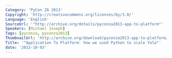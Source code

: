 ```yaml
---
Category: 'PyCon ZA 2013'
Copyright: 'http://creativecommons.org/licenses/by/3.0/'
Language: 'English'
SourceUrl: '"http://archive.org/details/pyconza2013-app-to-platform"'
Speakers: [Michael Joseph]
Tags: [pyconza, pyconza2013]
ThumbnailUrl: 'http://archive.org/download/pyconza2013-app-to-platform/pyconza2013-app-to-platform.thumbs/pyconza2013-app-to-platform_001770.jpg'
Title: '"Application To Platform: how we used Python to scale Yola"'
date: '2013-10-03'
---
```


